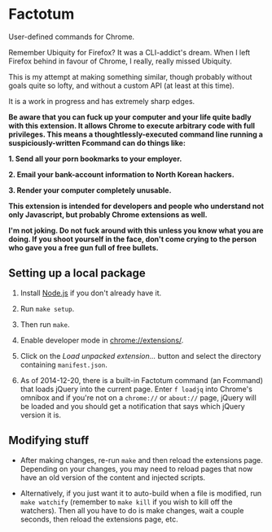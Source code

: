 # Factotum

User-defined commands for Chrome.

Remember Ubiquity for Firefox?  It was a CLI-addict's dream.  When I left
Firefox behind in favour of Chrome, I really, really missed Ubiquity.

This is my attempt at making something similar, though probably without
goals quite so lofty, and without a custom API (at least at this time).

It is a work in progress and has extremely sharp edges.

**Be aware that you can fuck up your computer and your life quite badly with
this extension.  It allows Chrome to execute arbitrary code with full
privileges.  This means a thoughtlessly-executed command line running a
suspiciously-written Fcommand can do things like:**

**1. Send all your porn bookmarks to your employer.**

**2. Email your bank-account information to North Korean hackers.**

**3. Render your computer completely unusable.**

**This extension is intended for developers and people who understand not
only Javascript, but probably Chrome extensions as well.**

**I'm not joking.  Do not fuck around with this unless you know what you are
doing.  If you shoot yourself in the face, don't come crying to the person
who gave you a free gun full of free bullets.**


## Setting up a local package

1. Install [Node.js](http://nodejs.org/download/) if you don't already have it.

1. Run `make setup`.
1. Then run `make`.
1. Enable developer mode in <chrome://extensions/>.
1. Click on the *Load unpacked extension...* button and select the directory
   containing `manifest.json`.
1. As of 2014-12-20, there is a built-in Factotum command (an Fcommand) that
   loads jQuery into the current page.  Enter `f loadjq` into Chrome's
   omnibox and if you're not on a `chrome://` or `about://` page, jQuery
   will be loaded and you should get a notification that says which jQuery
   version it is.

## Modifying stuff

* After making changes, re-run `make` and then reload the extensions page.
  Depending on your changes, you may need to reload pages that now have an
  old version of the content and injected scripts.

* Alternatively, if you just want it to auto-build when a file is modified,
  run `make watchify` (remember to `make kill` if you wish to kill off the
  watchers).  Then all you have to do is make changes, wait a couple
  seconds, then reload the extensions page, etc.
